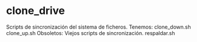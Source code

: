 clone_drive
===

Scripts de sincronización del sistema de ficheros. Tenemos:
		clone_down.sh
		clone_up.sh
		Obsoletos: Viejos scripts de sincronización.
		respaldar.sh
